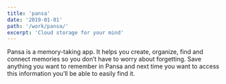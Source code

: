 ```yaml
---
title: 'pansa'
date: '2019-01-01'
path: '/work/pansa/'
excerpt: 'Cloud storage for your mind'
---
```


Pansa is a memory-taking app. It helps you create, organize, find and connect memories so you don’t have to worry about forgetting. Save anything you want to remember in Pansa and next time you want to access this information you’ll be able to easily find it.
